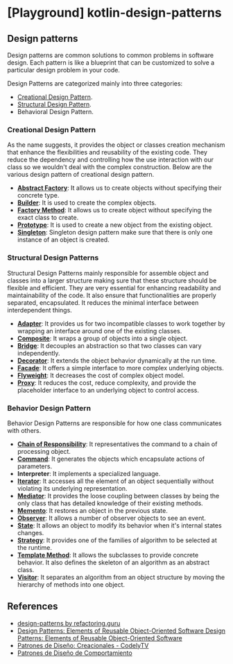 # [Playground] kotlin-design-patterns
## Design patterns
Design patterns are common solutions to common problems in software design. Each pattern is like a blueprint that can be customized to solve a particular design problem in your code.

Design Patterns are categorized mainly into three categories: 
- [Creational Design Pattern](https://github.com/santimattius/kotlin-design-patterns/tree/master/src/main/kotlin/creational_design_pattern).
- [Structural Design Pattern](https://github.com/santimattius/kotlin-design-patterns/tree/master/src/main/kotlin/structural_design_patterns).
- Behavioral Design Pattern.


### Creational Design Pattern

As the name suggests, it provides the object or classes creation mechanism that enhance the flexibilities and reusability of the existing code. They reduce the dependency and controlling how the use interaction with our class so we wouldn't deal with the complex construction. Below are the various design pattern of creational design pattern.

- **[Abstract Factory](https://github.com/santimattius/kotlin-design-patterns/tree/master/src/main/kotlin/creational_design_pattern/abstract_factory)**: It allows us to create objects without specifying their concrete type.
- **[Builder](https://github.com/santimattius/kotlin-design-patterns/tree/master/src/main/kotlin/creational_design_pattern/builder)**: It is used to create the complex objects.
- **[Factory Method](https://github.com/santimattius/kotlin-design-patterns/tree/master/src/main/kotlin/creational_design_pattern/factory_method)**: It allows us to create object without specifying the exact class to create.
- **[Prototype](https://github.com/santimattius/kotlin-design-patterns/tree/master/src/main/kotlin/creational_design_pattern/prototype)**: It is used to create a new object from the existing object.
- **[Singleton](https://github.com/santimattius/kotlin-design-patterns/tree/master/src/main/kotlin/creational_design_pattern/singleton)**: Singleton design pattern make sure that there is only one instance of an object is created.

### Structural Design Patterns

Structural Design Patterns mainly responsible for assemble object and classes into a larger structure making sure that these structure should be flexible and efficient. They are very essential for enhancing readability and maintainability of the code. It also ensure that functionalities are properly separated, encapsulated. It reduces the minimal interface between interdependent things.

- **[Adapter](https://github.com/santimattius/kotlin-design-patterns/tree/master/src/main/kotlin/structural_design_patterns/adapter)**: It provides us for two incompatible classes to work together by wrapping an interface around one of the existing classes.
- **[Composite](https://github.com/santimattius/kotlin-design-patterns/tree/master/src/main/kotlin/structural_design_patterns/composite)**: It wraps a group of objects into a single object.
- **[Bridge](https://github.com/santimattius/kotlin-design-patterns/tree/master/src/main/kotlin/structural_design_patterns/bridge)**: It decouples an abstraction so that two classes can vary independently.
- **[Decorator](https://github.com/santimattius/kotlin-design-patterns/tree/master/src/main/kotlin/structural_design_patterns/decorator)**: It extends the object behavior dynamically at the run time.
- **[Facade](https://github.com/santimattius/kotlin-design-patterns/tree/master/src/main/kotlin/structural_design_patterns/facade)**: It offers a simple interface to more complex underlying objects.
- **[Flyweight](https://github.com/santimattius/kotlin-design-patterns/tree/master/src/main/kotlin/structural_design_patterns/flyweight)**: It decreases the cost of complex object model.
- **[Proxy](https://github.com/santimattius/kotlin-design-patterns/tree/master/src/main/kotlin/structural_design_patterns/proxy)**: It reduces the cost, reduce complexity, and provide the placeholder interface to an underlying object to control access.

### Behavior Design Pattern

Behavior Design Patterns are responsible for how one class communicates with others.

- **[Chain of Responsibility](https://github.com/santimattius/kotlin-design-patterns/tree/master/src/main/kotlin/behavior_design_pattern/chain_of_responsibility)**: It representatives the command to a chain of processing object.
- **[Command](https://github.com/santimattius/kotlin-design-patterns/tree/master/src/main/kotlin/behavior_design_pattern/command)**: It generates the objects which encapsulate actions of parameters.
- **Interpreter**: It implements a specialized language.
- **[Iterator](https://github.com/santimattius/kotlin-design-patterns/tree/master/src/main/kotlin/behavior_design_pattern/iterator)**: It accesses all the element of an object sequentially without violating its underlying representation.
- **[Mediator](https://github.com/santimattius/kotlin-design-patterns/tree/master/src/main/kotlin/behavior_design_pattern/mediator)**: It provides the loose coupling between classes by being the only class that has detailed knowledge of their existing methods.
- **[Memento](https://github.com/santimattius/kotlin-design-patterns/tree/master/src/main/kotlin/behavior_design_pattern/memento)**: It restores an object in the previous state.
- **[Observer](https://github.com/santimattius/kotlin-design-patterns/tree/master/src/main/kotlin/behavior_design_pattern/observer)**: It allows a number of observer objects to see an event.
- **[State](https://github.com/santimattius/kotlin-design-patterns/tree/master/src/main/kotlin/behavior_design_pattern/state)**: It allows an object to modify its behavior when it's internal states changes.
- **[Strategy](https://github.com/santimattius/kotlin-design-patterns/tree/master/src/main/kotlin/behavior_design_pattern/strategy)**: It provides one of the families of algorithm to be selected at the runtime.
- **[Template Method](https://github.com/santimattius/kotlin-design-patterns/tree/master/src/main/kotlin/behavior_design_pattern/template_method)**: It allows the subclasses to provide concrete behavior. It also defines the skeleton of an algorithm as an abstract class.
- **[Visitor](https://github.com/santimattius/kotlin-design-patterns/tree/master/src/main/kotlin/behavior_design_pattern/visitor)**: It separates an algorithm from an object structure by moving the hierarchy of methods into one object.

## References
- [design-patterns by refactoring.guru](https://refactoring.guru/es/design-patterns)
- [ Design Patterns: Elements of Reusable Object-Oriented Software Design Patterns: Elements of Reusable Object-Oriented Software](https://www.oreilly.com/library/view/design-patterns-elements/0201633612/)
- [Patrones de Diseño: Creacionales - CodelyTV](https://pro.codely.com/library/patrones-de-diseno-creacionales-167860/359848/about/)
- [Patrones de Diseño de Comportamiento](https://pro.codely.com/library/patrones-de-diseno-de-comportamiento-185034/431618/path/about)
